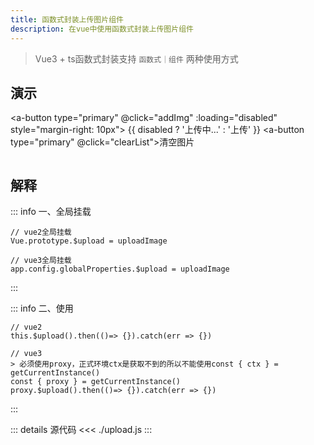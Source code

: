 ```yaml
---
title: 函数式封装上传图片组件
description: 在vue中使用函数式封装上传图片组件
---
```


<c-title title="函数式封装上传图片组件" />

> Vue3 + ts函数式封装支持 `函数式｜组件` 两种使用方式

## 演示

<a-button type="primary" @click="addImg" :loading="disabled" style="margin-right: 10px">
    {{ disabled ? '上传中...' : '上传' }}
</a-button>
<a-button type="primary" @click="clearList">清空图片</a-button>

<div class="for-box">
    <template v-for="item in list" :key="item">
        <img v-if="item" :src="item" class="show-img" />
    </template>
</div>

<script setup>
// =======  依赖引入  =======
import { ref } from 'vue'
import { uploadImage } from './upload'
// =======  类型声明  =======

// =======  变量声明  =======
const list = ref([])
const disabled = ref(false)
// =======  主流程  =======

// =======  函数声明  =======
function addImg() {
    disabled.value = true
    uploadImage()
        .then((li) => {
            const arr = []
            li.forEach((ele) => {
                const url = URL.createObjectURL(ele)
                arr.push(url)
            })
            list.value = [...list.value, ...arr]
        })
        .finally(() => {
            disabled.value = false
        })
}

function clearList() {
    list.value.length = 0
}
// =======  属性返回  =======
</script>

<style lang="scss" scoped>
.for-box {
    display: flex;
}
.show-img {
    margin: 10px 10px 0 0;
    width: 200px;
    height: 200px;
}
</style>

## 解释

::: info 一、全局挂载
```js-vue
// vue2全局挂载
Vue.prototype.$upload = uploadImage

// vue3全局挂载
app.config.globalProperties.$upload = uploadImage
```
:::

::: info 二、使用
```js-vue
// vue2
this.$upload().then(()=> {}).catch(err => {})

// vue3
> 必须使用proxy，正式环境ctx是获取不到的所以不能使用const { ctx } = getCurrentInstance()
const { proxy } = getCurrentInstance()
proxy.$upload().then(()=> {}).catch(err => {})
```
:::

::: details 源代码
<<< ./upload.js
:::
